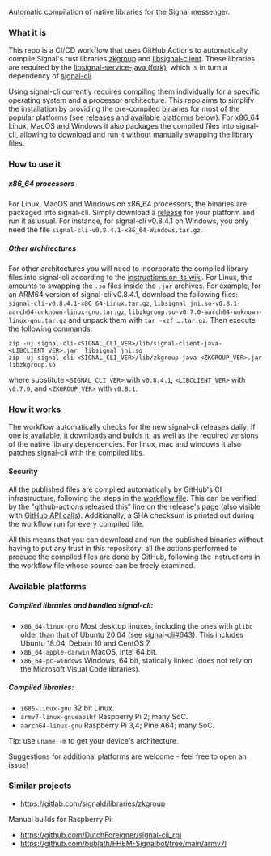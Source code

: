 Automatic compilation of native libraries for the Signal messenger.

### What it is

This repo is a CI/CD workflow that uses GitHub Actions to automatically compile Signal's rust libraries [zkgroup](https://github.com/signalapp/zkgroup/) and [libsignal-client](https://github.com/signalapp/libsignal-client/). These libraries are required by the [libsignal-service-java (fork)](https://github.com/Turasa/libsignal-service-java/), which is in turn a dependency of [signal-cli](https://github.com/AsamK/signal-cli/). 

Using signal-cli currently requires compiling them individually for a specific operating system and a processor architecture. This repo aims to simplify the installation by providing the pre-compiled binaries for most of the popular platforms (see [releases](../../releases) and [available platforms](#available-platforms) below). For x86_64 Linux, MacOS and Windows it also packages the compiled files into signal-cli, allowing to download and run it without manually swapping the library files.


### How to use it

##### x86_64 processors
For Linux, MacOS and Windows on x86_64 processors, the binaries are packaged into signal-cli. Simply download a [release](../../releases) for your platform and run it as usual. For instance, for signal-cli v0.8.4.1 on Windows, you only need the file `signal-cli-v0.8.4.1-x86_64-Windows.tar.gz`.

##### Other architectures
For other architectures you will need to incorporate the compiled library files into signal-cli according to the [instructions on its wiki](https://github.com/AsamK/signal-cli/wiki/Provide-native-lib-for-libsignal). For Linux, this amounts to swapping the `.so` files inside the `.jar` archives.
For example, for an ARM64 version of signal-cli v0.8.4.1, download the following files: `signal-cli-v0.8.4.1-x86_64-Linux.tar.gz`, `libsignal_jni.so-v0.8.1-aarch64-unknown-linux-gnu.tar.gz`, `libzkgroup.so-v0.7.0-aarch64-unknown-linux-gnu.tar.gz` and unpack them with `tar -xzf ….tar.gz`. Then execute the following commands:

	zip -uj signal-cli-<SIGNAL_CLI_VER>/lib/signal-client-java-<LIBCLIENT_VER>.jar  libsignal_jni.so
	zip -uj signal-cli-<SIGNAL_CLI_VER>/lib/zkgroup-java-<ZKGROUP_VER>.jar  libzkgroup.so

where substitute `<SIGNAL_CLI_VER>` with `v0.8.4.1`, `<LIBCLIENT_VER>` with `v0.7.0`, and `<ZKGROUP_VER>` with `v0.8.1`.


### How it works

The workflow automatically checks for the new signal-cli releases daily; if one is available, it downloads and builds it, as well as the required versions of the native library dependencies. For linux, mac and windows it also patches signal-cli with the compiled libs.

#### Security

All the published files are compiled automatically by GitHub's CI infrastructure, following the steps in the [workflow file](.github/workflows/main.yaml). This can be verified by the "github-actions released this" line on the release's page (also visible with [GitHub API calls](https://docs.github.com/en/rest/reference/repos#get-the-latest-release)). Additionally, a SHA checksum is printed out during the workflow run for every compiled file.

All this means that you can download and run the published binaries without having to put any trust in this repository: all the actions performed to produce the compiled files are done by GitHub, following the instructions in the workflow file whose source can be freely examined.


### Available platforms

##### Compiled libraries and bundled signal-cli:

- `x86_64-linux-gnu`
	Most desktop linuxes, including the ones with `glibc` older than that of Ubuntu 20.04 (see [signal-cli#643](https://github.com/AsamK/signal-cli/issues/643)). This includes Ubuntu 18.04, Debain 10 and CentOS 7.
- `x86_64-apple-darwin`
	MacOS, Intel 64 bit.
- `x86_64-pc-windows`
	Windows, 64 bit, statically linked (does not rely on the Microsoft Visual Code libraries).

##### Compiled libraries:

- `i686-linux-gnu`
	32 bit Linux.
- `armv7-linux-gnueabihf`
	Raspberry Pi 2; many SoC.
- `aarch64-linux-gnu`
	Raspberry Pi 3,4; Pine A64; many SoC.

Tip: use `uname -m` to get your device's architecture.

Suggestions for additional platforms are welcome - feel free to open an issue!


### Similar projects

- https://gitlab.com/signald/libraries/zkgroup 

Manual builds for Raspberry Pi:

- https://github.com/DutchForeigner/signal-cli_rpi
- https://github.com/bublath/FHEM-Signalbot/tree/main/armv7l
